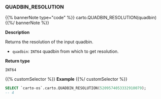 ### QUADBIN_RESOLUTION

{{% bannerNote type="code" %}}
carto.QUADBIN_RESOLUTION(quadbin)
{{%/ bannerNote %}}

**Description**

Returns the resolution of the input quadbin.

* `quadbin`: `INT64` quadbin from which to get resolution.

**Return type**

`INT64`

{{% customSelector %}}
**Example**
{{%/ customSelector %}}

```sql
SELECT `carto-os`.carto.QUADBIN_RESOLUTION(5209574053332910079);
-- 4
```
